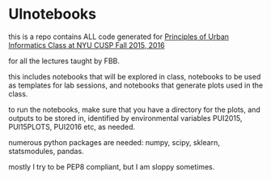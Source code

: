 # UInotebooks


this is a repo contains ALL code generated for [Principles of Urban Informatics Class at NYU CUSP Fall 2015, 2016 ](http://cosmo.nyu.edu/~fb55/PUI2016/)

for all the lectures taught by FBB. 

this includes notebooks that will be explored in class, notebooks to be used as templates for lab sessions, and notebooks that generate plots used in the class.

to run the notebooks, make sure that you have a directory for the plots, and outputs to be stored in, identified by environmental variables PUI2015, PUI15PLOTS, PUI2016 etc, as needed.

numerous python packages are needed: numpy, scipy, sklearn, statsmodules, pandas. 

mostly I try to be PEP8 compliant, but I am sloppy sometimes. 


